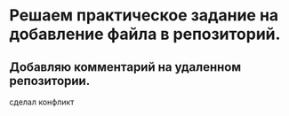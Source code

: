 # Решаем практическое задание на добавление файла в репозиторий.
## Добавляю комментарий на удаленном репозитории.
сделал конфликт